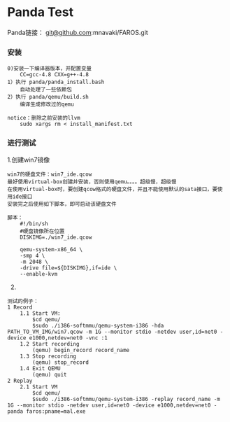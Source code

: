 # Panda Test

Panda链接： git@github.com:mnavaki/FAROS.git


### 安装
	0)安装一下编译器版本，并配置变量
		CC=gcc-4.8 CXX=g++-4.8
    1）执行 panda/panda_install.bash
        自动处理了一些依赖包
    2）执行 panda/qemu/build.sh
        编译生成修改过的qemu

    notice：删除之前安装的llvm
        sudo xargs rm < install_manifest.txt

### 进行测试

1.创建win7镜像

	win7的硬盘文件：win7_ide.qcow
	最好使用virtual-box创建并安装，否则使用qemu。。。。超级慢，超级慢
	在使用virtual-box时，要创建qcow格式的硬盘文件，并且不能使用默认的sata接口，要使用ide接口
	安装完之后使用如下脚本，即可启动该硬盘文件

    脚本：
		#!/bin/sh
		#硬盘镜像所在位置
		DISKIMG=./win7_ide.qcow

		qemu-system-x86_64 \
		-smp 4 \
		-m 2048 \
		-drive file=${DISKIMG},if=ide \
		--enable-kvm

2.


    测试的例子：
    1 Record
        1.1 Start VM:
            $cd qemu/
            $sudo ./i386-softmmu/qemu-system-i386 -hda PATH_TO_VM_IMG/win7.qcow -m 1G --monitor stdio -netdev user,id=net0 -device e1000,netdev=net0 -vnc :1
        1.2 Start recording
            (qemu) begin_record record_name
        1.3 Stop recording
            (qemu) stop_record
        1.4 Exit QEMU
            (qemu) quit
    2 Replay
        2.1 Start VM
            $cd qemu/
            $sudo ./i386-softmmu/qemu-system-i386 -replay record_name -m 1G --monitor stdio -netdev user,id=net0 -device e1000,netdev=net0 -panda faros:pname=mal.exe
